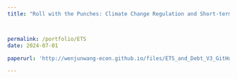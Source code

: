 ```yaml
---
title: "Roll with the Punches: Climate Change Regulation and Short-term Financing"



permalink: /portfolio/ETS
date: 2024-07-01

paperurl: 'http://wenjunwang-econ.github.io/files/ETS_and_Debt_V3_GitHub.pdf'

---
```

